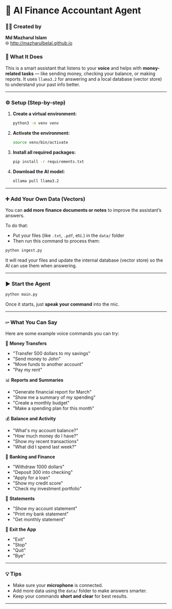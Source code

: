 # 💼 AI Finance Accountant Agent

### 🧑‍💻 Created by
**Md Mazharul Islam**  
🌐 http://mazharulbelal.github.io

### 🧠 What It Does
This is a smart assistant that listens to your **voice** and helps with **money-related tasks** — like sending money, checking your balance, or making reports. It uses `llama3.2` for answering and a local database (vector store) to understand your past info better.

---

### ⚙️ Setup (Step-by-step)

1. **Create a virtual environment:**
   ```bash
   python3 -m venv venv
   ```

2. **Activate the environment:**
   ```bash
   source venv/bin/activate
   ```

3. **Install all required packages:**
   ```bash
   pip install -r requirements.txt
   ```

4. **Download the AI model:**
   ```bash
   ollama pull llama3.2
   ```

---

### ➕ Add Your Own Data (Vectors)

You can **add more finance documents or notes** to improve the assistant’s answers.

To do that:
- Put your files (like `.txt`, `.pdf`, etc.) in the `data/` folder
- Then run this command to process them:

```bash
python ingest.py
```

It will read your files and update the internal database (vector store) so the AI can use them when answering.

---

### ▶️ Start the Agent

```bash
python main.py
```

Once it starts, just **speak your command** into the mic.

---

### 🖙️ What You Can Say

Here are some example voice commands you can try:

💸 **Money Transfers**
- "Transfer 500 dollars to my savings"
- "Send money to John"
- "Move funds to another account"
- "Pay my rent"

📊 **Reports and Summaries**
- "Generate financial report for March"
- "Show me a summary of my spending"
- "Create a monthly budget"
- "Make a spending plan for this month"

💰 **Balance and Activity**
- "What's my account balance?"
- "How much money do I have?"
- "Show my recent transactions"
- "What did I spend last week?"

🏦 **Banking and Finance**
- "Withdraw 1000 dollars"
- "Deposit 300 into checking"
- "Apply for a loan"
- "Show my credit score"
- "Check my investment portfolio"

📝 **Statements**
- "Show my account statement"
- "Print my bank statement"
- "Get monthly statement"

🚪 **Exit the App**
- "Exit"
- "Stop"
- "Quit"
- "Bye"

---

### 💡 Tips

- Make sure your **microphone** is connected.
- Add more data using the `data/` folder to make answers smarter.
- Keep your commands **short and clear** for best results.

---



